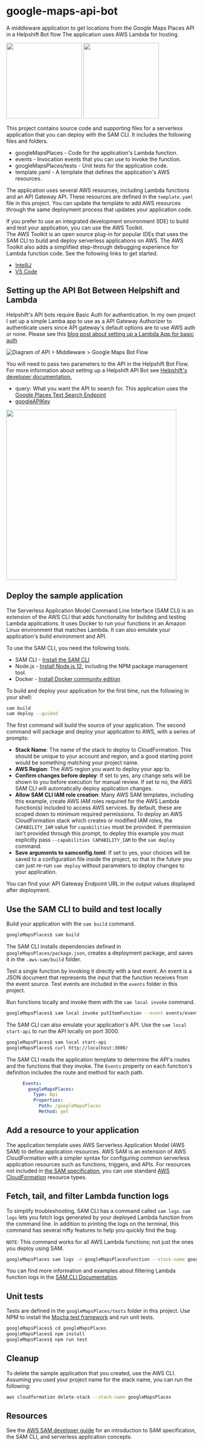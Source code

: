 # google-maps-api-bot
A middleware application to get locations from the Google Maps Places API in a Helpshift Bot flow The application uses AWS Lambda for hosting. 

<img src="https://helpshift-static-assets.s3-us-west-1.amazonaws.com/google-maps-api-step-1.png" width="200">  <img src="https://helpshift-static-assets.s3-us-west-1.amazonaws.com/google-maps-api-step-2.png" width="200">

This project contains source code and supporting files for a serverless application that you can deploy with the SAM CLI. It includes the following files and folders.

- googleMapsPlaces - Code for the application's Lambda function.
- events - Invocation events that you can use to invoke the function.
- googleMapsPlaces/tests - Unit tests for the application code. 
- template.yaml - A template that defines the application's AWS resources.

The application uses several AWS resources, including Lambda functions and an API Gateway API. These resources are defined in the `template.yaml` file in this project. You can update the template to add AWS resources through the same deployment process that updates your application code.

If you prefer to use an integrated development environment (IDE) to build and test your application, you can use the AWS Toolkit.  
The AWS Toolkit is an open source plug-in for popular IDEs that uses the SAM CLI to build and deploy serverless applications on AWS. The AWS Toolkit also adds a simplified step-through debugging experience for Lambda function code. See the following links to get started.

* [IntelliJ](https://docs.aws.amazon.com/toolkit-for-jetbrains/latest/userguide/welcome.html)
* [VS Code](https://docs.aws.amazon.com/toolkit-for-vscode/latest/userguide/welcome.html)


## Setting up the API Bot Between Helpshift and Lambda

Helpshift's API bots require Basic Auth for authentication. In my own project I set up a simple Lamba app to use as a API Gateway Authorizer to authenticate users since API gateway's default options are to use AWS auth or none. Please see this [blog post about setting up a Lambda App for basic auth](https://medium.com/@Da_vidgf/http-basic-auth-with-api-gateway-and-serverless-5ae14ad0a270)

![Diagram of API > Middleware > Google Maps Bot Flow](https://helpshift-static-assets.s3-us-west-1.amazonaws.com/GoogleMaps.jpg)

You will need to pass two parameters to the API in the Helpshift Bot Flow. For more information about setting up a Helpshift API Bot see [Helpshift's developer documentation.](https://developers.helpshift.com/custom-bots-api/getting-started/)
* query: What you want the API to search for. This application uses the [Google Places Text Search Endpoint](https://developers.google.com/places/web-service/search#TextSearchRequests)
* [googleAPIKey](https://developers.google.com/maps/documentation/javascript/get-api-key)

<img src="https://helpshift-static-assets.s3-us-west-1.amazonaws.com/google-maps-api-setup-2.png" width="450">

## Deploy the sample application

The Serverless Application Model Command Line Interface (SAM CLI) is an extension of the AWS CLI that adds functionality for building and testing Lambda applications. It uses Docker to run your functions in an Amazon Linux environment that matches Lambda. It can also emulate your application's build environment and API.

To use the SAM CLI, you need the following tools.

* SAM CLI - [Install the SAM CLI](https://docs.aws.amazon.com/serverless-application-model/latest/developerguide/serverless-sam-cli-install.html)
* Node.js - [Install Node.js 12](https://nodejs.org/en/), including the NPM package management tool.
* Docker - [Install Docker community edition](https://hub.docker.com/search/?type=edition&offering=community)

To build and deploy your application for the first time, run the following in your shell:

```bash
sam build
sam deploy --guided
```

The first command will build the source of your application. The second command will package and deploy your application to AWS, with a series of prompts:

* **Stack Name**: The name of the stack to deploy to CloudFormation. This should be unique to your account and region, and a good starting point would be something matching your project name.
* **AWS Region**: The AWS region you want to deploy your app to.
* **Confirm changes before deploy**: If set to yes, any change sets will be shown to you before execution for manual review. If set to no, the AWS SAM CLI will automatically deploy application changes.
* **Allow SAM CLI IAM role creation**: Many AWS SAM templates, including this example, create AWS IAM roles required for the AWS Lambda function(s) included to access AWS services. By default, these are scoped down to minimum required permissions. To deploy an AWS CloudFormation stack which creates or modified IAM roles, the `CAPABILITY_IAM` value for `capabilities` must be provided. If permission isn't provided through this prompt, to deploy this example you must explicitly pass `--capabilities CAPABILITY_IAM` to the `sam deploy` command.
* **Save arguments to samconfig.toml**: If set to yes, your choices will be saved to a configuration file inside the project, so that in the future you can just re-run `sam deploy` without parameters to deploy changes to your application.

You can find your API Gateway Endpoint URL in the output values displayed after deployment.

## Use the SAM CLI to build and test locally

Build your application with the `sam build` command.

```bash
googleMapsPlaces$ sam build
```

The SAM CLI installs dependencies defined in `googleMapsPlaces/package.json`, creates a deployment package, and saves it in the `.aws-sam/build` folder.

Test a single function by invoking it directly with a test event. An event is a JSON document that represents the input that the function receives from the event source. Test events are included in the `events` folder in this project.

Run functions locally and invoke them with the `sam local invoke` command.

```bash
googleMapsPlaces$ sam local invoke putItemFunction --event events/event.json
```

The SAM CLI can also emulate your application's API. Use the `sam local start-api` to run the API locally on port 3000.

```bash
googleMapsPlaces$ sam local start-api
googleMapsPlaces$ curl http://localhost:3000/
```

The SAM CLI reads the application template to determine the API's routes and the functions that they invoke. The `Events` property on each function's definition includes the route and method for each path.

```yaml
      Events:
        googleMapsPlaces:
          Type: Api
          Properties:
            Path: /googleMapsPlaces
            Method: get
```

## Add a resource to your application
The application template uses AWS Serverless Application Model (AWS SAM) to define application resources. AWS SAM is an extension of AWS CloudFormation with a simpler syntax for configuring common serverless application resources such as functions, triggers, and APIs. For resources not included in [the SAM specification](https://github.com/awslabs/serverless-application-model/blob/master/versions/2016-10-31.md), you can use standard [AWS CloudFormation](https://docs.aws.amazon.com/AWSCloudFormation/latest/UserGuide/aws-template-resource-type-ref.html) resource types.

## Fetch, tail, and filter Lambda function logs

To simplify troubleshooting, SAM CLI has a command called `sam logs`. `sam logs` lets you fetch logs generated by your deployed Lambda function from the command line. In addition to printing the logs on the terminal, this command has several nifty features to help you quickly find the bug.

`NOTE`: This command works for all AWS Lambda functions; not just the ones you deploy using SAM.

```bash
googleMapsPlaces sam logs -n googleMapsPlacesFunction --stack-name googleMapsPlaces --tail
```

You can find more information and examples about filtering Lambda function logs in the [SAM CLI Documentation](https://docs.aws.amazon.com/serverless-application-model/latest/developerguide/serverless-sam-cli-logging.html).

## Unit tests

Tests are defined in the `googleMapsPlaces/tests` folder in this project. Use NPM to install the [Mocha test framework](https://mochajs.org/) and run unit tests.

```bash
googleMapsPlaces$ cd googleMapsPlaces
googleMapsPlaces$ npm install
googleMapsPlaces$ npm run test
```

## Cleanup

To delete the sample application that you created, use the AWS CLI. Assuming you used your project name for the stack name, you can run the following:

```bash
aws cloudformation delete-stack --stack-name googleMapsPlaces
```

## Resources

See the [AWS SAM developer guide](https://docs.aws.amazon.com/serverless-application-model/latest/developerguide/what-is-sam.html) for an introduction to SAM specification, the SAM CLI, and serverless application concepts.
